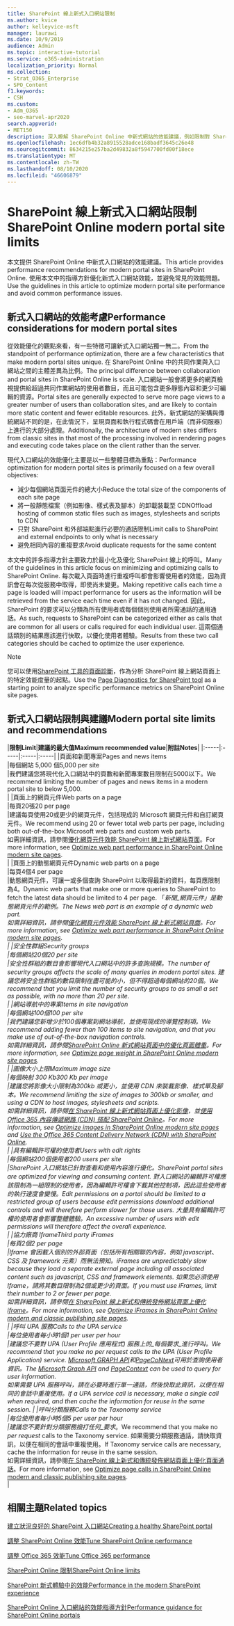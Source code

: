 ```yaml
---
title: SharePoint 線上新式入口網站限制
ms.author: kvice
author: kelleyvice-msft
manager: laurawi
ms.date: 10/9/2019
audience: Admin
ms.topic: interactive-tutorial
ms.service: o365-administration
localization_priority: Normal
ms.collection:
- Strat_O365_Enterprise
- SPO_Content
f1.keywords:
- CSH
ms.custom:
- Adm_O365
- seo-marvel-apr2020
search.appverid:
- MET150
description: 深入瞭解 SharePoint Online 中新式網站的效能建議，例如限制對 Sharepoint 和外部端點的呼叫。
ms.openlocfilehash: 1ec6dfb4b32a8915528adce168badf3645c26e48
ms.sourcegitcommit: 8634215e257ba2d49832a8f5947700fd00f18ece
ms.translationtype: MT
ms.contentlocale: zh-TW
ms.lasthandoff: 08/10/2020
ms.locfileid: "46606879"
---
```

# <a name="sharepoint-online-modern-portal-site-limits"></a><span data-ttu-id="6fc5c-103">SharePoint 線上新式入口網站限制</span><span class="sxs-lookup"><span data-stu-id="6fc5c-103">SharePoint Online modern portal site limits</span></span>

<span data-ttu-id="6fc5c-104">本文提供 SharePoint Online 中新式入口網站的效能建議。</span><span class="sxs-lookup"><span data-stu-id="6fc5c-104">This article provides performance recommendations for modern portal sites in SharePoint Online.</span></span> <span data-ttu-id="6fc5c-105">使用本文中的指導方針優化新式入口網站效能，並避免常見的效能問題。</span><span class="sxs-lookup"><span data-stu-id="6fc5c-105">Use the guidelines in this article to optimize modern portal site performance and avoid common performance issues.</span></span>

## <a name="performance-considerations-for-modern-portal-sites"></a><span data-ttu-id="6fc5c-106">新式入口網站的效能考慮</span><span class="sxs-lookup"><span data-stu-id="6fc5c-106">Performance considerations for modern portal sites</span></span>

<span data-ttu-id="6fc5c-107">從效能優化的觀點來看，有一些特徵可讓新式入口網站獨一無二。</span><span class="sxs-lookup"><span data-stu-id="6fc5c-107">From the standpoint of performance optimization, there are a few characteristics that make modern portal sites unique.</span></span> <span data-ttu-id="6fc5c-108">在 SharePoint Online 中的共同作業與入口網站之間的主體差異為比例。</span><span class="sxs-lookup"><span data-stu-id="6fc5c-108">The principal difference between collaboration and portal sites in SharePoint Online is scale.</span></span> <span data-ttu-id="6fc5c-109">入口網站一般會將更多的網頁檢視提供給超過共同作業網站的使用者數目，而且可能包含更多靜態內容和更少可編輯的資源。</span><span class="sxs-lookup"><span data-stu-id="6fc5c-109">Portal sites are generally expected to serve more page views to a greater number of users than collaboration sites, and are likely to contain more static content and fewer editable resources.</span></span> <span data-ttu-id="6fc5c-110">此外，新式網站的架構與傳統網站不同的是，在此情況下，呈現頁面和執行程式碼會在用戶端（而非伺服器）上進行的大部分處理。</span><span class="sxs-lookup"><span data-stu-id="6fc5c-110">Additionally, the architecture of modern sites differs from classic sites in that most of the processing involved in rendering pages and executing code takes place on the client rather than the server.</span></span>

<span data-ttu-id="6fc5c-111">現代入口網站的效能優化主要是以一些整體目標為重點：</span><span class="sxs-lookup"><span data-stu-id="6fc5c-111">Performance optimization for modern portal sites is primarily focused on a few overall objectives:</span></span>

- <span data-ttu-id="6fc5c-112">減少每個網站頁面元件的總大小</span><span class="sxs-lookup"><span data-stu-id="6fc5c-112">Reduce the total size of the components of each site page</span></span>
- <span data-ttu-id="6fc5c-113">將一般靜態檔案（例如影像、樣式表及腳本）的卸載裝載至 CDN</span><span class="sxs-lookup"><span data-stu-id="6fc5c-113">Offload hosting of common static files such as images, stylesheets and scripts to CDN</span></span>
- <span data-ttu-id="6fc5c-114">只對 SharePoint 和外部端點進行必要的通話限制</span><span class="sxs-lookup"><span data-stu-id="6fc5c-114">Limit calls to SharePoint and external endpoints to only what is necessary</span></span>
- <span data-ttu-id="6fc5c-115">避免相同內容的重複要求</span><span class="sxs-lookup"><span data-stu-id="6fc5c-115">Avoid duplicate requests for the same content</span></span>

<span data-ttu-id="6fc5c-116">本文中的許多指導方針主要致力於最小化及優化 SharePoint 線上的呼叫。</span><span class="sxs-lookup"><span data-stu-id="6fc5c-116">Many of the guidelines in this article focus on minimizing and optimizing calls to SharePoint Online.</span></span> <span data-ttu-id="6fc5c-117">每次載入頁面時進行重複呼叫都會影響使用者的效能，因為資訊會在每次從服務中取得，即使尚未變更。</span><span class="sxs-lookup"><span data-stu-id="6fc5c-117">Making repetitive calls each time a page is loaded will impact performance for users as the information will be retrieved from the service each time even if it has not changed.</span></span> <span data-ttu-id="6fc5c-118">因此，SharePoint 的要求可以分類為所有使用者或每個個別使用者所需通話的通用通話。</span><span class="sxs-lookup"><span data-stu-id="6fc5c-118">As such, requests to SharePoint can be categorized either as calls that are common for all users or calls required for each individual user.</span></span> <span data-ttu-id="6fc5c-119">這兩個通話類別的結果應該進行快取，以優化使用者體驗。</span><span class="sxs-lookup"><span data-stu-id="6fc5c-119">Results from these two call categories should be cached to optimize the user experience.</span></span>

>[!NOTE]
><span data-ttu-id="6fc5c-120">您可以使用[SharePoint 工具的頁面診斷](https://aka.ms/perftool)，作為分析 SharePoint 線上網站頁面上的特定效能度量的起點。</span><span class="sxs-lookup"><span data-stu-id="6fc5c-120">Use the [Page Diagnostics for SharePoint tool](https://aka.ms/perftool) as a starting point to analyze specific performance metrics on SharePoint Online site pages.</span></span>

## <a name="modern-portal-site-limits-and-recommendations"></a><span data-ttu-id="6fc5c-121">新式入口網站限制與建議</span><span class="sxs-lookup"><span data-stu-id="6fc5c-121">Modern portal site limits and recommendations</span></span>

|<span data-ttu-id="6fc5c-122">**限制**</span><span class="sxs-lookup"><span data-stu-id="6fc5c-122">**Limit**</span></span>|<span data-ttu-id="6fc5c-123">**建議的最大值**</span><span class="sxs-lookup"><span data-stu-id="6fc5c-123">**Maximum recommended value**</span></span>|<span data-ttu-id="6fc5c-124">**附註**</span><span class="sxs-lookup"><span data-stu-id="6fc5c-124">**Notes**</span></span>|
|:-----|:-----|:-----|:-----|
|<span data-ttu-id="6fc5c-125">頁面和新聞專案</span><span class="sxs-lookup"><span data-stu-id="6fc5c-125">Pages and news items</span></span>  <br/> |<span data-ttu-id="6fc5c-126">每個網站 5,000 個</span><span class="sxs-lookup"><span data-stu-id="6fc5c-126">5,000 per site</span></span>  <br/> |<span data-ttu-id="6fc5c-127">我們建議您將現代化入口網站中的頁數和新聞專案數目限制在5000以下。</span><span class="sxs-lookup"><span data-stu-id="6fc5c-127">We recommend limiting the number of pages and news items in a modern portal site to below 5,000.</span></span>  <br/> |
|<span data-ttu-id="6fc5c-128">頁面上的網頁元件</span><span class="sxs-lookup"><span data-stu-id="6fc5c-128">Web parts on a page</span></span>  <br/> |<span data-ttu-id="6fc5c-129">每頁20張</span><span class="sxs-lookup"><span data-stu-id="6fc5c-129">20 per page</span></span>  <br/> |<span data-ttu-id="6fc5c-130">建議每頁使用20或更少的網頁元件，包括現成的 Microsoft 網頁元件和自訂網頁元件。</span><span class="sxs-lookup"><span data-stu-id="6fc5c-130">We recommend using 20 or fewer total web parts per page, including both out-of-the-box Microsoft web parts and custom web parts.</span></span> <br/> <span data-ttu-id="6fc5c-131">如需詳細資訊，請參閱[優化網頁元件效能 SharePoint 線上新式網站頁面](modern-web-part-optimization.md)。</span><span class="sxs-lookup"><span data-stu-id="6fc5c-131">For more information, see [Optimize web part performance in SharePoint Online modern site pages](modern-web-part-optimization.md).</span></span>  <br/> |
|<span data-ttu-id="6fc5c-132">頁面上的動態網頁元件</span><span class="sxs-lookup"><span data-stu-id="6fc5c-132">Dynamic web parts on a page</span></span>  <br/> |<span data-ttu-id="6fc5c-133">每頁4個</span><span class="sxs-lookup"><span data-stu-id="6fc5c-133">4 per page</span></span>  <br/> |<span data-ttu-id="6fc5c-134">動態網頁元件，可讓一或多個查詢 SharePoint 以取得最新的資料，每頁應限制為4。</span><span class="sxs-lookup"><span data-stu-id="6fc5c-134">Dynamic web parts that make one or more queries to SharePoint to fetch the latest data should be limited to 4 per page.</span></span> <span data-ttu-id="6fc5c-135">「_新聞_網頁元件」是動態網頁元件的範例。</span><span class="sxs-lookup"><span data-stu-id="6fc5c-135">The _News_ web part is an example of a dynamic web part.</span></span> <br/> <span data-ttu-id="6fc5c-136">如需詳細資訊，請參閱[優化網頁元件效能 SharePoint 線上新式網站頁面](modern-web-part-optimization.md)。</span><span class="sxs-lookup"><span data-stu-id="6fc5c-136">For more information, see [Optimize web part performance in SharePoint Online modern site pages](modern-web-part-optimization.md).</span></span>    <br/> |
|<span data-ttu-id="6fc5c-137">安全性群組</span><span class="sxs-lookup"><span data-stu-id="6fc5c-137">Security groups</span></span>  <br/> |<span data-ttu-id="6fc5c-138">每個網站20個</span><span class="sxs-lookup"><span data-stu-id="6fc5c-138">20 per site</span></span>  <br/> |<span data-ttu-id="6fc5c-139">安全性群組的數目會影響現代入口網站中的許多查詢規模。</span><span class="sxs-lookup"><span data-stu-id="6fc5c-139">The number of security groups affects the scale of many queries in modern portal sites.</span></span> <span data-ttu-id="6fc5c-140">建議您將安全性群組的數目限制在盡可能的小，但不得超過每個網站的20個。</span><span class="sxs-lookup"><span data-stu-id="6fc5c-140">We recommend that you limit the number of security groups to as small a set as possible, with no more than 20 per site.</span></span>  <br/> |
|<span data-ttu-id="6fc5c-141">網站導航中的專案</span><span class="sxs-lookup"><span data-stu-id="6fc5c-141">Items in site navigation</span></span>  <br/> |<span data-ttu-id="6fc5c-142">每個網站100個</span><span class="sxs-lookup"><span data-stu-id="6fc5c-142">100 per site</span></span>  <br/> |<span data-ttu-id="6fc5c-143">我們建議您新增少於100個專案到網站導航，並使用現成的導覽控制項。</span><span class="sxs-lookup"><span data-stu-id="6fc5c-143">We recommend adding fewer than 100 items to site navigation, and that you make use of out-of-the-box navigation controls.</span></span>  <br/> <span data-ttu-id="6fc5c-144">如需詳細資訊，請參閱[SharePoint Online 新式網站頁面中的優化頁面體重](modern-page-weight-optimization.md)。</span><span class="sxs-lookup"><span data-stu-id="6fc5c-144">For more information, see [Optimize page weight in SharePoint Online modern site pages](modern-page-weight-optimization.md).</span></span> <br/> |
|<span data-ttu-id="6fc5c-145">圖像大小上限</span><span class="sxs-lookup"><span data-stu-id="6fc5c-145">Maximum image size</span></span>  <br/> |<span data-ttu-id="6fc5c-146">每個映射 300 Kb</span><span class="sxs-lookup"><span data-stu-id="6fc5c-146">300 Kb per image</span></span>  <br/> |<span data-ttu-id="6fc5c-147">建議您將影像大小限制為300kb 或更小，並使用 CDN 來裝載影像、樣式單及腳本。</span><span class="sxs-lookup"><span data-stu-id="6fc5c-147">We recommend limiting the size of images to 300kb or smaller, and using a CDN to host images, stylesheets and scripts.</span></span> <br/><span data-ttu-id="6fc5c-148">如需詳細資訊，請參閱[在 SharePoint 線上新式網站頁面上優化影像](modern-image-optimization.md)，並[使用 Office 365 內容傳遞網路 (CDN) 搭配 SharePoint Online](use-office-365-cdn-with-spo.md)。</span><span class="sxs-lookup"><span data-stu-id="6fc5c-148">For more information, see [Optimize images in SharePoint Online modern site pages](modern-image-optimization.md) and [Use the Office 365 Content Delivery Network (CDN) with SharePoint Online](use-office-365-cdn-with-spo.md).</span></span>  <br/> |
|<span data-ttu-id="6fc5c-149">具有編輯許可權的使用者</span><span class="sxs-lookup"><span data-stu-id="6fc5c-149">Users with edit rights</span></span>  <br/> |<span data-ttu-id="6fc5c-150">每個網站200個使用者</span><span class="sxs-lookup"><span data-stu-id="6fc5c-150">200 users per site</span></span>  <br/> |<span data-ttu-id="6fc5c-151">SharePoint 入口網站已針對查看和使用內容進行優化。</span><span class="sxs-lookup"><span data-stu-id="6fc5c-151">SharePoint portal sites are optimized for viewing and consuming content.</span></span> <span data-ttu-id="6fc5c-152">對入口網站的編輯許可權應該限制為一組限制的使用者，因為編輯許可權會下載其他控制項，因此這些使用者的執行速度會變慢。</span><span class="sxs-lookup"><span data-stu-id="6fc5c-152">Edit permissions on a portal should be limited to a restricted group of users because edit permissions download additional controls and will therefore perform slower for those users.</span></span> <span data-ttu-id="6fc5c-153">大量具有編輯許可權的使用者會影響整體體驗。</span><span class="sxs-lookup"><span data-stu-id="6fc5c-153">An excessive number of users with edit permissions will therefore affect the overall experience.</span></span> <br/> |
|<span data-ttu-id="6fc5c-154">協力廠商 Iframe</span><span class="sxs-lookup"><span data-stu-id="6fc5c-154">Third party iFrames</span></span>  <br/> |<span data-ttu-id="6fc5c-155">每頁2個</span><span class="sxs-lookup"><span data-stu-id="6fc5c-155">2 per page</span></span>  <br/> |<span data-ttu-id="6fc5c-156">Iframe 會因載入個別的外部頁面（包括所有相關聯的內容，例如 javascript、CSS 及 framework 元素）而無法預知。</span><span class="sxs-lookup"><span data-stu-id="6fc5c-156">iFrames are unpredictably slow because they load a separate external page including all associated content such as javascript, CSS and framework elements.</span></span> <span data-ttu-id="6fc5c-157">如果您必須使用 Iframe，請將其數目限制為2個或更少的頁面。</span><span class="sxs-lookup"><span data-stu-id="6fc5c-157">If you must use iFrames, limit their number to 2 or fewer per page.</span></span><br/> <span data-ttu-id="6fc5c-158">如需詳細資訊，請參閱[在 SharePoint 線上新式和傳統發佈網站頁面上優化 iframe](modern-iframe-optimization.md)。</span><span class="sxs-lookup"><span data-stu-id="6fc5c-158">For more information, see [Optimize iFrames in SharePoint Online modern and classic publishing site pages](modern-iframe-optimization.md).</span></span> <br/> |
|<span data-ttu-id="6fc5c-159">呼叫 UPA 服務</span><span class="sxs-lookup"><span data-stu-id="6fc5c-159">Calls to the UPA service</span></span>  <br/> |<span data-ttu-id="6fc5c-160">每位使用者每小時1個</span><span class="sxs-lookup"><span data-stu-id="6fc5c-160">1 per user per hour</span></span>  <br/> |<span data-ttu-id="6fc5c-161">建議您不要對 UPA (User Profile 應用程式) 服務上的_每個要求_進行呼叫。</span><span class="sxs-lookup"><span data-stu-id="6fc5c-161">We recommend that you make no _per request_ calls to the UPA (User Profile Application) service.</span></span> <span data-ttu-id="6fc5c-162">[Microsoft GRAPH API](https://docs.microsoft.com/graph/call-api)和[PageCoNtext](https://docs.microsoft.com/javascript/api/sp-page-context/pagecontext?view=sp-typescript-latest)可用於查詢使用者資訊。</span><span class="sxs-lookup"><span data-stu-id="6fc5c-162">The [Microsoft Graph API](https://docs.microsoft.com/graph/call-api) and [PageContext](https://docs.microsoft.com/javascript/api/sp-page-context/pagecontext?view=sp-typescript-latest) can be used to query for user information.</span></span>  <br/> <span data-ttu-id="6fc5c-163">如果需要 UPA 服務呼叫，請在必要時進行單一通話，然後快取此資訊，以便在相同的會話中重複使用。</span><span class="sxs-lookup"><span data-stu-id="6fc5c-163">If a UPA service call is necessary, make a single call when required, and then cache the information for reuse in the same session.</span></span> |
|<span data-ttu-id="6fc5c-164">呼叫分類服務</span><span class="sxs-lookup"><span data-stu-id="6fc5c-164">Calls to the Taxonomy service</span></span>  <br/> |<span data-ttu-id="6fc5c-165">每位使用者每小時5個</span><span class="sxs-lookup"><span data-stu-id="6fc5c-165">5 per user per hour</span></span>  <br/> |<span data-ttu-id="6fc5c-166">建議您不要針對分類服務撥打任何_要求_。</span><span class="sxs-lookup"><span data-stu-id="6fc5c-166">We recommend that you make no _per request_ calls to the Taxonomy service.</span></span> <span data-ttu-id="6fc5c-167">如果需要分類服務通話，請快取資訊，以便在相同的會話中重複使用。</span><span class="sxs-lookup"><span data-stu-id="6fc5c-167">If Taxonomy service calls are necessary, cache the information for reuse in the same session.</span></span> <br/> <span data-ttu-id="6fc5c-168">如需詳細資訊，請參閱[在 SharePoint 線上新式和傳統發佈網站頁面上優化頁面通話](modern-page-call-optimization.md)。</span><span class="sxs-lookup"><span data-stu-id="6fc5c-168">For more information, see [Optimize page calls in SharePoint Online modern and classic publishing site pages](modern-page-call-optimization.md).</span></span> <br/> |

## <a name="related-topics"></a><span data-ttu-id="6fc5c-169">相關主題</span><span class="sxs-lookup"><span data-stu-id="6fc5c-169">Related topics</span></span>

[<span data-ttu-id="6fc5c-170">建立狀況良好的 SharePoint 入口網站</span><span class="sxs-lookup"><span data-stu-id="6fc5c-170">Creating a healthy SharePoint portal</span></span>](https://docs.microsoft.com/sharepoint/portal-health)

[<span data-ttu-id="6fc5c-171">調整 SharePoint Online 效能</span><span class="sxs-lookup"><span data-stu-id="6fc5c-171">Tune SharePoint Online performance</span></span>](tune-sharepoint-online-performance.md)

[<span data-ttu-id="6fc5c-172">調整 Office 365 效能</span><span class="sxs-lookup"><span data-stu-id="6fc5c-172">Tune Office 365 performance</span></span>](tune-office-365-performance.md)

[<span data-ttu-id="6fc5c-173">SharePoint Online 限制</span><span class="sxs-lookup"><span data-stu-id="6fc5c-173">SharePoint Online limits</span></span>](https://docs.microsoft.com/office365/servicedescriptions/sharepoint-online-service-description/sharepoint-online-limits)

[<span data-ttu-id="6fc5c-174">SharePoint 新式體驗中的效能</span><span class="sxs-lookup"><span data-stu-id="6fc5c-174">Performance in the modern SharePoint experience</span></span>](https://docs.microsoft.com/sharepoint/modern-experience-performance)

[<span data-ttu-id="6fc5c-175">SharePoint Online 入口網站的效能指導方針</span><span class="sxs-lookup"><span data-stu-id="6fc5c-175">Performance guidance for SharePoint Online portals</span></span>](https://docs.microsoft.com/sharepoint/dev/solution-guidance/portal-performance)
